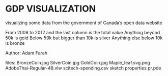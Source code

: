 # GDP VISUALIZATION
visualizing some data from the government of Canada’s open data website

From 2008 to 2012 and the last column is the total value Anything beyond 50k is gold
Below 50k but bigger than 10k is silver Anything else below 10k is bronze


Author: Adam Farah

files:  BronzeCoin.jpg SilverCoin.jpg GoldCoin.jpg Maple_leaf.svg.png 
        AdobeThai-Regular-48.vlw scitech-spending.csv sketch properties pr.pde
 
